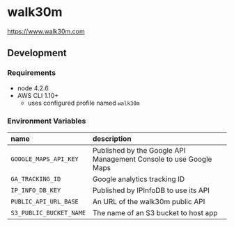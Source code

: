 # walk30m

https://www.walk30m.com

## Development

### Requirements

- node 4.2.6
- AWS CLI 1.10+
	- uses configured profile named `walk30m`

### Environment Variables

| name | description |
|:---|:---|
| `GOOGLE_MAPS_API_KEY` | Published by the Google API Management Console to use Google Maps |
| `GA_TRACKING_ID` | Google analytics tracking ID |
| `IP_INFO_DB_KEY` | Published by IPInfoDB to use its API |
| `PUBLIC_API_URL_BASE` | An URL of the walk30m public API |
| `S3_PUBLIC_BUCKET_NAME` | The name of an S3 bucket to host app |
